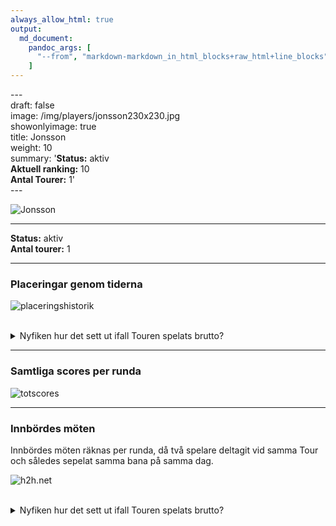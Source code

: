 ```yaml
---
always_allow_html: true
output:
  md_document:
    pandoc_args: [
      "--from", "markdown-markdown_in_html_blocks+raw_html+line_blocks",
    ]
---
```






\-\-\-  
draft: false  
image: /img/players/jonsson230x230.jpg  
showonlyimage: true  
title: Jonsson  
weight: 10  
summary:   \'**Status:** aktiv <br>     **Aktuell ranking:** 10 <br>     **Antal Tourer:** 1\'  
\-\-\-

![Jonsson](/img/players/jonsson230x230.jpg)

--------------------------------------------------------------------------------


__Status:__ aktiv  
__Antal tourer:__ 1  


--------------------------------------------------------------------------------

### Placeringar genom tiderna
![placeringshistorik](/playerstats/Jonsson.placing.net.png)
<br><br>
<details>
<summary>Nyfiken hur det sett ut ifall Touren spelats brutto?</summary>
<p>

![placeringshistorik](/playerstats/Jonsson.placing.gross.png)
</p>
</details>

--------------------------------------------------------------------------------

### Samtliga scores per runda
![totscores](/playerstats/Jonsson.totscores.png)


--------------------------------------------------------------------------------

### Innbördes möten
Innbördes möten räknas per runda, då två spelare deltagit vid samma Tour och 
således sepelat samma bana på samma dag.

![h2h.net](/playerstats/Jonsson.h2h.net.png)
<br><br>
<details>
<summary>Nyfiken hur det sett ut ifall Touren spelats brutto?</summary>
<p>

![h2h.gross](/playerstats/Jonsson.h2h.gross.png)
</p>
</details>






